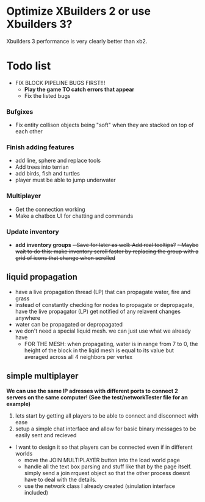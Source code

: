 # Optimize XBuilders 2 or use Xbuilders 3?
Xbuilders 3 performance is very clearly better than xb2.

# Todo list
- FIX BLOCK PIPELINE BUGS FIRST!!!
   * **Play the game TO catch errors that appear**
   * Fix the listed bugs

### Bufgixes
  - Fix entity collison objects being "soft" when they are stacked on top of each other

### Finish adding features
  - add line, sphere and replace tools
  - Add trees into terrian
  - add birds, fish and turtles
  - player must be able to jump underwater

### Multiplayer
  - Get the connection working
  - Make a chatbox UI for chatting and commands

### Update inventory
  - **add inventory groups**
  ~~- Save for later as well: Add real tooltips?~~
  ~~- Maybe wait to do this: make inventory scroll faster by replacing the group with a grid of icons that change when scrolled~~

## liquid propagation
* have a live propagation thread (LP) that can propagate water, fire and grass
* instead of constantly checking for nodes to propagate or depropagate, have the live propagator (LP) get notified of any relavent changes anywhere
* water can be propagated or depropagated
* we don't need a special liquid mesh. we can just use what we already have
   * FOR THE MESH: when propagating, water is in range from 7 to 0, the height of the block in the liqid mesh is equal to its value but averaged across all 4 neighbors per vertex

## simple multiplayer
**We can use the same IP adresses with different ports to connect 2 servers on the same computer!
(See the test/networkTester file for an example)**

1. lets start by getting all players to be able to connect and disconnect with ease
2. setup a simple chat interface and allow for basic binary messages to be easily sent and recieved

* I want to design it so that players can be connected even if in different worlds
   * move the JOIN MULTIPLAYER button into the load world page
   * handle all the text box parsing and stuff like that by the page itself. simply send a join rrquest object so that the other process doesnt have to deal with the details.
   * use the network class I already created (sinulation interface included)
